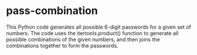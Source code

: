 # pass-combination
This Python code generates all possible 6-digit passwords for a given set of numbers. The code uses the itertools.product() function to generate all possible combinations of the given numbers, and then joins the combinations together to form the passwords.
